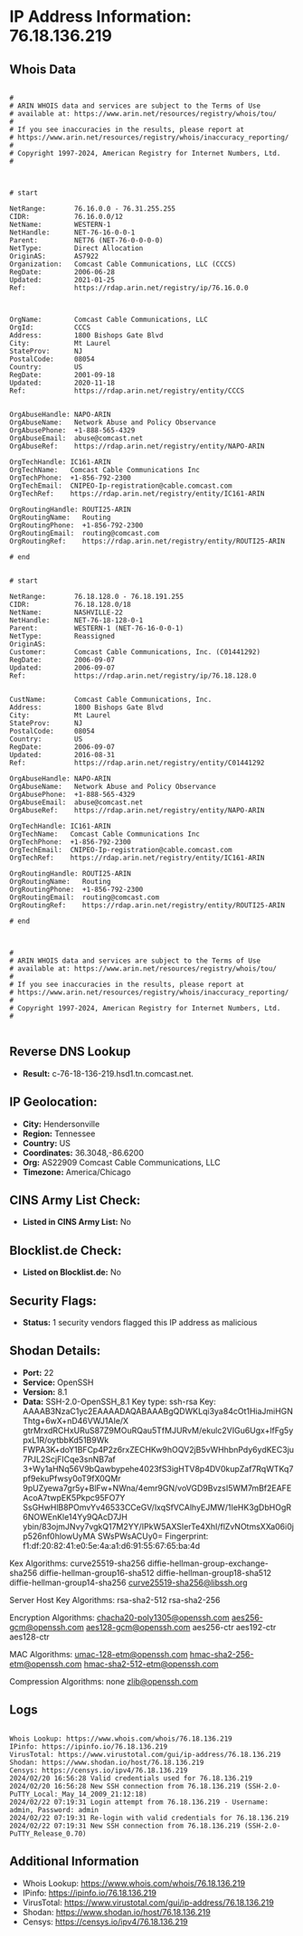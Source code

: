 # IP Address Information: 76.18.136.219

## Whois Data
```

#
# ARIN WHOIS data and services are subject to the Terms of Use
# available at: https://www.arin.net/resources/registry/whois/tou/
#
# If you see inaccuracies in the results, please report at
# https://www.arin.net/resources/registry/whois/inaccuracy_reporting/
#
# Copyright 1997-2024, American Registry for Internet Numbers, Ltd.
#



# start

NetRange:       76.16.0.0 - 76.31.255.255
CIDR:           76.16.0.0/12
NetName:        WESTERN-1
NetHandle:      NET-76-16-0-0-1
Parent:         NET76 (NET-76-0-0-0-0)
NetType:        Direct Allocation
OriginAS:       AS7922
Organization:   Comcast Cable Communications, LLC (CCCS)
RegDate:        2006-06-28
Updated:        2021-01-25
Ref:            https://rdap.arin.net/registry/ip/76.16.0.0



OrgName:        Comcast Cable Communications, LLC
OrgId:          CCCS
Address:        1800 Bishops Gate Blvd
City:           Mt Laurel
StateProv:      NJ
PostalCode:     08054
Country:        US
RegDate:        2001-09-18
Updated:        2020-11-18
Ref:            https://rdap.arin.net/registry/entity/CCCS


OrgAbuseHandle: NAPO-ARIN
OrgAbuseName:   Network Abuse and Policy Observance
OrgAbusePhone:  +1-888-565-4329 
OrgAbuseEmail:  abuse@comcast.net
OrgAbuseRef:    https://rdap.arin.net/registry/entity/NAPO-ARIN

OrgTechHandle: IC161-ARIN
OrgTechName:   Comcast Cable Communications Inc
OrgTechPhone:  +1-856-792-2300 
OrgTechEmail:  CNIPEO-Ip-registration@cable.comcast.com
OrgTechRef:    https://rdap.arin.net/registry/entity/IC161-ARIN

OrgRoutingHandle: ROUTI25-ARIN
OrgRoutingName:   Routing
OrgRoutingPhone:  +1-856-792-2300 
OrgRoutingEmail:  routing@comcast.com
OrgRoutingRef:    https://rdap.arin.net/registry/entity/ROUTI25-ARIN

# end


# start

NetRange:       76.18.128.0 - 76.18.191.255
CIDR:           76.18.128.0/18
NetName:        NASHVILLE-22
NetHandle:      NET-76-18-128-0-1
Parent:         WESTERN-1 (NET-76-16-0-0-1)
NetType:        Reassigned
OriginAS:       
Customer:       Comcast Cable Communications, Inc. (C01441292)
RegDate:        2006-09-07
Updated:        2006-09-07
Ref:            https://rdap.arin.net/registry/ip/76.18.128.0


CustName:       Comcast Cable Communications, Inc.
Address:        1800 Bishops Gate Blvd
City:           Mt Laurel
StateProv:      NJ
PostalCode:     08054
Country:        US
RegDate:        2006-09-07
Updated:        2016-08-31
Ref:            https://rdap.arin.net/registry/entity/C01441292

OrgAbuseHandle: NAPO-ARIN
OrgAbuseName:   Network Abuse and Policy Observance
OrgAbusePhone:  +1-888-565-4329 
OrgAbuseEmail:  abuse@comcast.net
OrgAbuseRef:    https://rdap.arin.net/registry/entity/NAPO-ARIN

OrgTechHandle: IC161-ARIN
OrgTechName:   Comcast Cable Communications Inc
OrgTechPhone:  +1-856-792-2300 
OrgTechEmail:  CNIPEO-Ip-registration@cable.comcast.com
OrgTechRef:    https://rdap.arin.net/registry/entity/IC161-ARIN

OrgRoutingHandle: ROUTI25-ARIN
OrgRoutingName:   Routing
OrgRoutingPhone:  +1-856-792-2300 
OrgRoutingEmail:  routing@comcast.com
OrgRoutingRef:    https://rdap.arin.net/registry/entity/ROUTI25-ARIN

# end



#
# ARIN WHOIS data and services are subject to the Terms of Use
# available at: https://www.arin.net/resources/registry/whois/tou/
#
# If you see inaccuracies in the results, please report at
# https://www.arin.net/resources/registry/whois/inaccuracy_reporting/
#
# Copyright 1997-2024, American Registry for Internet Numbers, Ltd.
#


```
## Reverse DNS Lookup
- **Result:** c-76-18-136-219.hsd1.tn.comcast.net.

## IP Geolocation:
- **City:** Hendersonville
- **Region:** Tennessee
- **Country:** US
- **Coordinates:** 36.3048,-86.6200
- **Org:** AS22909 Comcast Cable Communications, LLC
- **Timezone:** America/Chicago

## CINS Army List Check:
- **Listed in CINS Army List:** 
No

## Blocklist.de Check:
- **Listed on Blocklist.de:** 
No

## Security Flags:
- **Status:** 1 security vendors flagged this IP address as malicious

## Shodan Details:
- **Port:** 22
- **Service:** OpenSSH
- **Version:** 8.1
- **Data:** SSH-2.0-OpenSSH_8.1
Key type: ssh-rsa
Key: AAAAB3NzaC1yc2EAAAADAQABAAABgQDWKLqi3ya84cOt1HiaJmiHGNThtg+6wX+nD46VWJ1AIe/X
gtrMrxdRCHxURuS87Z9MOuRQau5TfMJURvM/ekulc2VIGu6Ugx+lfFg5ypxL1R/oytbbKd51B9Wk
FWPA3K+doY1BFCp4P2z6rxZECHKw9hOQV2jB5vWHhbnPdy6ydKEC3ju7PJL2ScjFICqe3snNB7af
3+Wy1aHNq56V9bQawbypehe4023fS3igHTV8p4DV0kupZaf7RqWTKq7pf9ekuPfwsy0oT9fX0QMr
9pUZyewa7gr5y+BlFw+NWna/4emr9GN/voVGD9BvzsI5WM7mBf2EAFEAcoA7twpEK5Pkpc95FO7Y
SsGHwHlB8POmvYv46533CCeGV/lxqSfVCAlhyEJMW/1IeHK3gDbHOgR6NOWEnKle14Yy9QAcD7JH
ybin/83ojmJNvy7vgkQ17M2YY/IPkW5AXSIerTe4XhI/flZvNOtmsXXa06i0jp526nf0hlowUyMA
SWsPWsACUy0=
Fingerprint: f1:df:20:82:41:e0:5e:4a:a1:d6:91:55:67:65:ba:4d

Kex Algorithms:
	curve25519-sha256
	diffie-hellman-group-exchange-sha256
	diffie-hellman-group16-sha512
	diffie-hellman-group18-sha512
	diffie-hellman-group14-sha256
	curve25519-sha256@libssh.org

Server Host Key Algorithms:
	rsa-sha2-512
	rsa-sha2-256

Encryption Algorithms:
	chacha20-poly1305@openssh.com
	aes256-gcm@openssh.com
	aes128-gcm@openssh.com
	aes256-ctr
	aes192-ctr
	aes128-ctr

MAC Algorithms:
	umac-128-etm@openssh.com
	hmac-sha2-256-etm@openssh.com
	hmac-sha2-512-etm@openssh.com

Compression Algorithms:
	none
	zlib@openssh.com


## Logs
```

Whois Lookup: https://www.whois.com/whois/76.18.136.219
IPinfo: https://ipinfo.io/76.18.136.219
VirusTotal: https://www.virustotal.com/gui/ip-address/76.18.136.219
Shodan: https://www.shodan.io/host/76.18.136.219
Censys: https://censys.io/ipv4/76.18.136.219
2024/02/20 16:56:28 Valid credentials used for 76.18.136.219
2024/02/20 16:56:28 New SSH connection from 76.18.136.219 (SSH-2.0-PuTTY_Local:_May_14_2009_21:12:18)
2024/02/22 07:19:31 Login attempt from 76.18.136.219 - Username: admin, Password: admin
2024/02/22 07:19:31 Re-login with valid credentials for 76.18.136.219
2024/02/22 07:19:31 New SSH connection from 76.18.136.219 (SSH-2.0-PuTTY_Release_0.70)

```
## Additional Information
- Whois Lookup: https://www.whois.com/whois/76.18.136.219
- IPinfo: https://ipinfo.io/76.18.136.219
- VirusTotal: https://www.virustotal.com/gui/ip-address/76.18.136.219
- Shodan: https://www.shodan.io/host/76.18.136.219
- Censys: https://censys.io/ipv4/76.18.136.219

